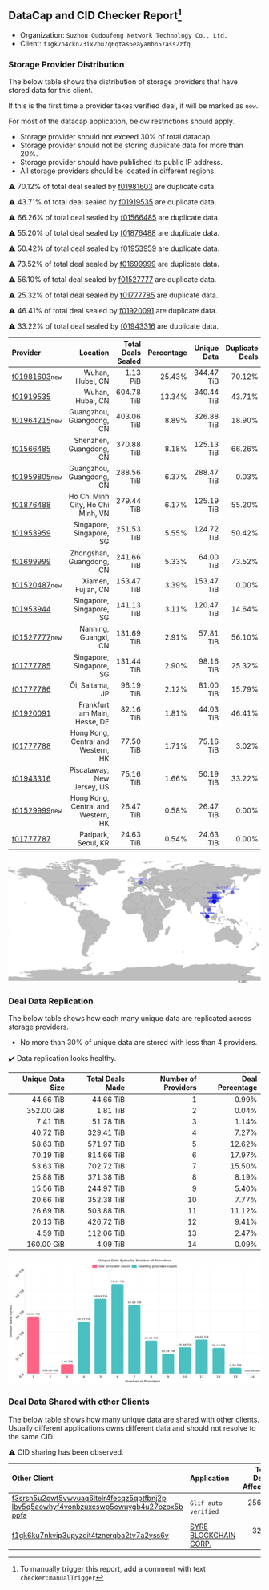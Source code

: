 ## DataCap and CID Checker Report[^1]
 - Organization: `Suzhou Qudoufeng Network Technology Co., Ltd.`
 - Client: `f1gk7n4ckn23ix2bu7q6qtas6eayambn57ass2zfq`
### Storage Provider Distribution
The below table shows the distribution of storage providers that have stored data for this client.

If this is the first time a provider takes verified deal, it will be marked as `new`.

For most of the datacap application, below restrictions should apply.
 - Storage provider should not exceed 30% of total datacap.
 - Storage provider should not be storing duplicate data for more than 20%.
 - Storage provider should have published its public IP address.
 - All storage providers should be located in different regions.

⚠️ 70.12% of total deal sealed by [f01981603](https://filfox.info/en/address/f01981603) are duplicate data.

⚠️ 43.71% of total deal sealed by [f01919535](https://filfox.info/en/address/f01919535) are duplicate data.

⚠️ 66.26% of total deal sealed by [f01566485](https://filfox.info/en/address/f01566485) are duplicate data.

⚠️ 55.20% of total deal sealed by [f01876488](https://filfox.info/en/address/f01876488) are duplicate data.

⚠️ 50.42% of total deal sealed by [f01953959](https://filfox.info/en/address/f01953959) are duplicate data.

⚠️ 73.52% of total deal sealed by [f01699999](https://filfox.info/en/address/f01699999) are duplicate data.

⚠️ 56.10% of total deal sealed by [f01527777](https://filfox.info/en/address/f01527777) are duplicate data.

⚠️ 25.32% of total deal sealed by [f01777785](https://filfox.info/en/address/f01777785) are duplicate data.

⚠️ 46.41% of total deal sealed by [f01920091](https://filfox.info/en/address/f01920091) are duplicate data.

⚠️ 33.22% of total deal sealed by [f01943316](https://filfox.info/en/address/f01943316) are duplicate data.

| Provider                                                    |                           Location | Total Deals Sealed | Percentage | Unique Data | Duplicate Deals |
| :---------------------------------------------------------- | ---------------------------------: | -----------------: | ---------: | ----------: | --------------: |
| [f01981603](https://filfox.info/en/address/f01981603)`new`  |                   Wuhan, Hubei, CN |           1.13 PiB |     25.43% |  344.47 TiB |          70.12% |
| [f01919535](https://filfox.info/en/address/f01919535)       |                   Wuhan, Hubei, CN |         604.78 TiB |     13.34% |  340.44 TiB |          43.71% |
| [f01964215](https://filfox.info/en/address/f01964215)`new`  |           Guangzhou, Guangdong, CN |         403.06 TiB |      8.89% |  326.88 TiB |          18.90% |
| [f01566485](https://filfox.info/en/address/f01566485)       |            Shenzhen, Guangdong, CN |         370.88 TiB |      8.18% |  125.13 TiB |          66.26% |
| [f01959805](https://filfox.info/en/address/f01959805)`new`  |           Guangzhou, Guangdong, CN |         288.56 TiB |      6.37% |  288.47 TiB |           0.03% |
| [f01876488](https://filfox.info/en/address/f01876488)       |  Ho Chi Minh City, Ho Chi Minh, VN |         279.44 TiB |      6.17% |  125.19 TiB |          55.20% |
| [f01953959](https://filfox.info/en/address/f01953959)       |           Singapore, Singapore, SG |         251.53 TiB |      5.55% |  124.72 TiB |          50.42% |
| [f01699999](https://filfox.info/en/address/f01699999)       |           Zhongshan, Guangdong, CN |         241.66 TiB |      5.33% |   64.00 TiB |          73.52% |
| [f01520487](https://filfox.info/en/address/f01520487)`new`  |                 Xiamen, Fujian, CN |         153.47 TiB |      3.39% |  153.47 TiB |           0.00% |
| [f01953944](https://filfox.info/en/address/f01953944)       |           Singapore, Singapore, SG |         141.13 TiB |      3.11% |  120.47 TiB |          14.64% |
| [f01527777](https://filfox.info/en/address/f01527777)`new`  |               Nanning, Guangxi, CN |         131.69 TiB |      2.91% |   57.81 TiB |          56.10% |
| [f01777785](https://filfox.info/en/address/f01777785)       |           Singapore, Singapore, SG |         131.44 TiB |      2.90% |   98.16 TiB |          25.32% |
| [f01777786](https://filfox.info/en/address/f01777786)       |                    Ōi, Saitama, JP |          96.19 TiB |      2.12% |   81.00 TiB |          15.79% |
| [f01920091](https://filfox.info/en/address/f01920091)       |       Frankfurt am Main, Hesse, DE |          82.16 TiB |      1.81% |   44.03 TiB |          46.41% |
| [f01777788](https://filfox.info/en/address/f01777788)       | Hong Kong, Central and Western, HK |          77.50 TiB |      1.71% |   75.16 TiB |           3.02% |
| [f01943316](https://filfox.info/en/address/f01943316)       |         Piscataway, New Jersey, US |          75.16 TiB |      1.66% |   50.19 TiB |          33.22% |
| [f01529999](https://filfox.info/en/address/f01529999)`new`  | Hong Kong, Central and Western, HK |          26.47 TiB |      0.58% |   26.47 TiB |           0.00% |
| [f01777787](https://filfox.info/en/address/f01777787)       |                Paripark, Seoul, KR |          24.63 TiB |      0.54% |   24.63 TiB |           0.00% |

![Provider Distribution](https://raw.githubusercontent.com/data-preservation-programs/filplus-checker-assets/main/filecoin-project/filecoin-plus-large-datasets/issues/638/1671530788916.png)
### Deal Data Replication
The below table shows how each many unique data are replicated across storage providers.
- No more than 30% of unique data are stored with less than 4 providers.

✔️ Data replication looks healthy.

| Unique Data Size | Total Deals Made | Number of Providers | Deal Percentage |
| ---------------: | ---------------: | ------------------: | --------------: |
|        44.66 TiB |        44.66 TiB |                   1 |           0.99% |
|       352.00 GiB |         1.81 TiB |                   2 |           0.04% |
|         7.41 TiB |        51.78 TiB |                   3 |           1.14% |
|        40.72 TiB |       329.41 TiB |                   4 |           7.27% |
|        58.63 TiB |       571.97 TiB |                   5 |          12.62% |
|        70.19 TiB |       814.66 TiB |                   6 |          17.97% |
|        53.63 TiB |       702.72 TiB |                   7 |          15.50% |
|        25.88 TiB |       371.38 TiB |                   8 |           8.19% |
|        15.56 TiB |       244.97 TiB |                   9 |           5.40% |
|        20.66 TiB |       352.38 TiB |                  10 |           7.77% |
|        26.69 TiB |       503.88 TiB |                  11 |          11.12% |
|        20.13 TiB |       426.72 TiB |                  12 |           9.41% |
|         4.59 TiB |       112.06 TiB |                  13 |           2.47% |
|       160.00 GiB |         4.09 TiB |                  14 |           0.09% |

![Replication Distribution](https://raw.githubusercontent.com/data-preservation-programs/filplus-checker-assets/main/filecoin-project/filecoin-plus-large-datasets/issues/638/1671530794343.png)
### Deal Data Shared with other Clients
The below table shows how many unique data are shared with other clients.
Usually different applications owns different data and should not resolve to the same CID.

⚠️ CID sharing has been observed.

| Other Client                                                                                                                                                                                                              | Application                                                                                            | Total Deals Affected | Unique CIDs |          Verifier |
| :------------------------------------------------------------------------------------------------------------------------------------------------------------------------------------------------------------------------ | :----------------------------------------------------------------------------------------------------- | -------------------: | ----------: | ----------------: |
| [f3srsn5u2owt5vwvuaq6ltelr4fecqz5qptfbnj2p<br/>lbv5q5aowhyf4vonbzuxcswp5owuygb4u27ozox5b<br/>ppfa](https://filfox.info/en/address/f3srsn5u2owt5vwvuaq6ltelr4fecqz5qptfbnj2plbv5q5aowhyf4vonbzuxcswp5owuygb4u27ozox5bppfa) | `Glif auto verified`                                                                                   |           256.00 GiB |           1 | Jonathan Schwartz |
| [f1gk6ku7nkvip3upyzdit4tznerqba2ty7a2yss6y](https://filfox.info/en/address/f1gk6ku7nkvip3upyzdit4tznerqba2ty7a2yss6y)                                                                                                     | [SYRE BLOCKCHAIN CORP\.](https://github.com/filecoin-project/filecoin-plus-large-datasets/issues/1043) |            32.00 GiB |           1 |   LDN v3 multisig |

[^1]: To manually trigger this report, add a comment with text `checker:manualTrigger`
